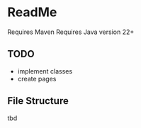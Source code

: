 # ReadMe #
Requires Maven
Requires Java version 22+
## TODO ##
* implement classes
* create pages

## File Structure ## 
tbd
